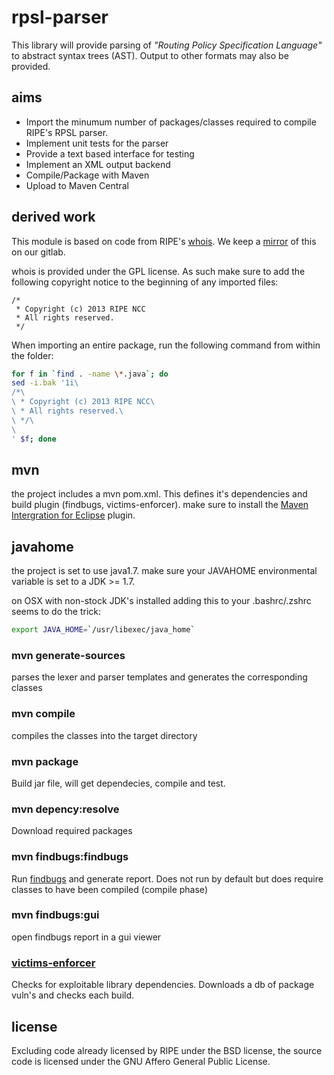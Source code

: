 # rpsl-parser
This library will provide parsing of _"Routing Policy Specification Language"_ to  abstract syntax trees (AST). Output to other formats may also be provided.

## aims
 + Import the minumum number of packages/classes required to compile RIPE's RPSL parser.
 + Implement unit tests for the parser
 + Provide a text based interface for testing
 + Implement an XML output backend
 + Compile/Package with Maven
 + Upload to Maven Central

## derived work
This module is based on code from RIPE's [whois](https://github.com/RIPE-NCC/whois/tree/bec0a0c4027a0048bee3bdd9182fd8e85f17d806). We keep a [mirror](https://gitlab.cecs.anu.edu.au/abn-comp3100/ripe-whois-client) of this on our gitlab. 

whois is provided under the GPL license. As such make sure to add the following copyright notice to the beginning of any imported files:

    /*
     * Copyright (c) 2013 RIPE NCC
     * All rights reserved.
     */

When importing an entire package, run the following command from within the folder:

```bash
for f in `find . -name \*.java`; do                                                       ⏎
sed -i.bak '1i\
/*\
\ * Copyright (c) 2013 RIPE NCC\
\ * All rights reserved.\
\ */\
\
' $f; done
```

## mvn
the project includes a mvn pom.xml. This defines it's dependencies and build plugin (findbugs, victims-enforcer).
make sure to install the [Maven Intergration for Eclipse](http://www.eclipse.org/m2e/) plugin.

## javahome
the project is set to use java1.7. make sure your JAVAHOME environmental variable is set to a JDK >= 1.7.

on OSX with non-stock JDK's installed adding this to your .bashrc/.zshrc seems to do the trick:
```bash
export JAVA_HOME=`/usr/libexec/java_home`
```

### mvn generate-sources
parses the lexer and parser templates and generates the corresponding classes 

### mvn compile
compiles the classes into the target directory

### mvn package
Build jar file, will get dependecies, compile and test.

### mvn depency:resolve
Download required packages

### mvn findbugs:findbugs
Run [findbugs](https://github.com/h3xstream/find-sec-bugs/wiki/Maven-configuration) and generate report. Does not run by default but does require classes to have been compiled (compile phase)

### mvn findbugs:gui
open findbugs report in a gui viewer

### [victims-enforcer](https://github.com/victims/victims-enforcer)
Checks for exploitable library dependencies. Downloads a db of package vuln's and checks each build.

## license
Excluding code already licensed by RIPE under the BSD license, the source code is licensed under the GNU Affero General Public License.
